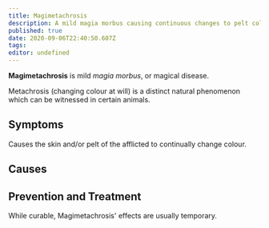 ```yaml
---
title: Magimetachrosis
description: A mild magia morbus causing continuous changes to pelt colour.
published: true
date: 2020-09-06T22:40:50.607Z
tags: 
editor: undefined
---
```


**Magimetachrosis** is mild *magia morbus*, or magical disease.

Metachrosis (changing colour at will) is a distinct natural phenomenon which can be witnessed in certain animals.

## Symptoms
Causes the skin and/or pelt of the afflicted to continually change colour.

## Causes

## Prevention and Treatment
While curable, Magimetachrosis' effects are usually temporary.